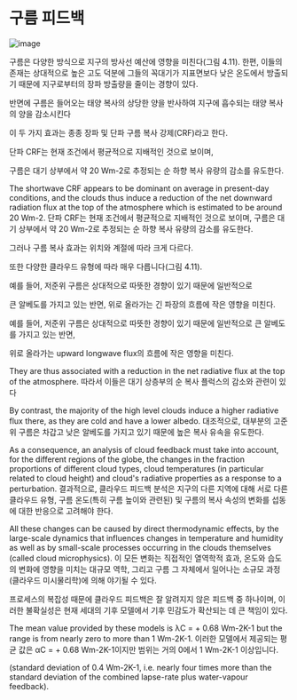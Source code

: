 # 구름 피드백
![image](https://user-images.githubusercontent.com/73323188/166666625-712ff70c-0e1e-4346-9a1b-92e17a652d5a.png)

구름은 다양한 방식으로 지구의 방사선 예산에 영향을 미친다(그림 4.11). 한편, 이들의 존재는 상대적으로 높은 고도 덕분에 그들의 꼭대기가 지표면보다 
낮은 온도에서 방출되기 때문에 지구로부터의 장파 방출량을 줄이는 경향이 있다.

반면에 구름은 들어오는 태양 복사의 상당한 양을 반사하여 지구에 흡수되는 태양 복사의 양을 감소시킨다

이 두 가지 효과는 종종 장파 및 단파 구름 복사 강제(CRF)라고 한다.

단파 CRF는 현재 조건에서 평균적으로 지배적인 것으로 보이며, 

구름은 대기 상부에서 약 20 Wm-2로 추정되는 순 하향 복사 유량의 감소를 유도한다.

The shortwave CRF appears to be dominant on average in present-day conditions, and the clouds thus induce a reduction of the net downward radiation flux at the top of 
the atmosphere which is estimated to be around 20 Wm-2.
단파 CRF는 현재 조건에서 평균적으로 지배적인 것으로 보이며, 구름은 대기 상부에서 약 20 Wm-2로 추정되는 순 하향 복사 유량의 감소를 유도한다.

그러나 구름 복사 효과는 위치와 계절에 따라 크게 다르다.

또한 다양한 클라우드 유형에 따라 매우 다릅니다(그림 4.11).

예를 들어, 저준위 구름은 상대적으로 따뜻한 경향이 있기 때문에 일반적으로 

큰 알베도를 가지고 있는 반면, 위로 올라가는 긴 파장의 흐름에 작은 영향을 미친다.


예를 들어, 저준위 구름은 상대적으로 따뜻한 경향이 있기 때문에 일반적으로 큰 알베도를 가지고 있는 반면,

위로 올라가는  upward longwave flux의 흐름에 작은 영향을 미친다.

They are thus associated with a reduction in the net radiative flux at the top of the atmosphere. 
따라서 이들은 대기 상층부의 순 복사 플럭스의 감소와 관련이 있다

By contrast, the majority of the high level clouds induce a higher radiative flux there, 
as they are cold and have a lower albedo.
대조적으로, 대부분의 고준위 구름은 차갑고 낮은 알베도를 가지고 있기 때문에 높은 복사 유속을 유도한다.

As a consequence, an analysis of cloud feedback must take into account, for the different regions of the globe, the changes in the fraction proportions of different cloud types,
cloud temperatures (in particular related to cloud height) and cloud's radiative properties as a response to a perturbation.
결과적으로, 클라우드 피드백 분석은 지구의 다른 지역에 대해 서로 다른 클라우드 유형, 구름 온도(특히 구름 높이와 관련된) 
및 구름의 복사 속성의 변화를 섭동에 대한 반응으로 고려해야 한다.

All these changes can be caused by direct thermodynamic effects, by the large-scale dynamics that influences changes in temperature and humidity as well as by small-scale processes
occurring in the clouds themselves (called cloud microphysics).
이 모든 변화는 직접적인 열역학적 효과, 온도와 습도의 변화에 영향을 미치는 대규모 역학, 그리고 구름 그 자체에서 일어나는 
소규모 과정(클라우드 미시물리학)에 의해 야기될 수 있다.

프로세스의 복잡성 때문에 클라우드 피드백은 잘 알려지지 않은 피드백 중 하나이며, 이러한 불확실성은 현재 세대의 기후 모델에서 
기후 민감도가 확산되는 데 큰 책임이 있다.

The mean value provided by these models is λC = + 0.68 Wm-2K-1 but the range is from nearly zero to more than 1 Wm-2K-1.
이러한 모델에서 제공되는 평균 값은 αC = + 0.68 Wm-2K-1이지만 범위는 거의 0에서 1 Wm-2K-1 이상입니다.

(standard deviation of 0.4 Wm-2K-1, i.e. nearly four times more than the standard deviation of the combined lapse-rate plus water-vapour feedback).


